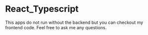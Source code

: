 # React_Typescript

This apps do not run without the backend but you can checkout my frontend code.
Feel free to ask me any questions.